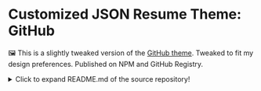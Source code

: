 # Customized JSON Resume Theme: GitHub

🖼️ This is a slightly tweaked version of the [GitHub theme](https://github.com/mathieudutour/jsonresume-theme-github). Tweaked to fit my design preferences. Published on NPM and GitHub Registry.

<details>
  <summary>Click to expand README.md of the source repository!</summary>


## JSON Resume Theme Github

A JSON Resume theme looking like a GitHub profile.

_Inspired by [@nataliemarleny](https://twitter.com/nataliemarleny). Built using [Primer](https://primer.style/css)._

## Preview

The theme can be previewed at [https://mathieudutour.github.io/jsonresume-theme-github](https://mathieudutour.github.io/jsonresume-theme-github).

## Getting Started

Checkout [https://jsonresume.org/getting-started/](https://jsonresume.org/getting-started/).

There are some addition to the JSON Resume schema in order to control the "pinned" stuff.
You can add `"pinned": true` to any `work`, `volunteer`, `award`, `publications`, `education`, or `projects`.

### Automatically publish your resume

Create a new repository with 2 files:

- `resume.json`: your JSON resume.
- `.github/workflows/publish_resume.yml`:

  ```yaml
  name: "Publish Resume"
  on:
    push:
      branches:
        - master

  jobs:
    publish_resume:
      runs-on: ubuntu-latest
      steps:
        - uses: actions/checkout@v1
        - uses: actions/setup-node@v1

        - name: Install the dependencies
          run: npm install resume-cli jsonresume-theme-github

        - name: Build the resume
          run: ./node_modules/.bin/resume export public/index.html --theme github

        - name: Deploy
          uses: peaceiris/actions-gh-pages@v3
          with:
            github_token: ${{ secrets.GITHUB_TOKEN }}
            publish_dir: ./public
  ```

## License

MIT
  
  </details>
